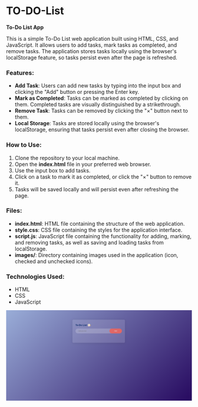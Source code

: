 # TO-DO-List

**To-Do List App**

This is a simple To-Do List web application built using HTML, CSS, and JavaScript. It allows users to add tasks, mark tasks as completed, and remove tasks. The application stores tasks locally using the browser's localStorage feature, so tasks persist even after the page is refreshed.

### Features:

- **Add Task**: Users can add new tasks by typing into the input box and clicking the "Add" button or pressing the Enter key.
- **Mark as Completed**: Tasks can be marked as completed by clicking on them. Completed tasks are visually distinguished by a strikethrough.
- **Remove Task**: Tasks can be removed by clicking the "×" button next to them.
- **Local Storage**: Tasks are stored locally using the browser's localStorage, ensuring that tasks persist even after closing the browser.

### How to Use:

1.  Clone the repository to your local machine.
2.  Open the **index.html** file in your preferred web browser.
3.  Use the input box to add tasks.
4.  Click on a task to mark it as completed, or click the "×" button to remove it.
5.  Tasks will be saved locally and will persist even after refreshing the page.

### Files:

- **index.html**: HTML file containing the structure of the web application.
- **style.css**: CSS file containing the styles for the application interface.
- **script.js**: JavaScript file containing the functionality for adding, marking, and removing tasks, as well as saving and loading tasks from localStorage.
- **images/**: Directory containing images used in the application (icon, checked and unchecked icons).

### Technologies Used:

- HTML
- CSS
- JavaScript

![Imgur](./images/Screenshot%20from%202024-06-27%2012-33-49.png)
